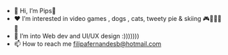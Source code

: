 - 👋 Hi, I’m Pips🐼
- ❤️ I’m interested in video games , dogs , cats, tweety pie & skiing  🎮🐶🐱🐥🎿
- 🌱 I’m into Web dev and UI/UX design :)))))))
- 📫 How to reach me filipafernandesb@hotmail.com

<!---
pipsies/pipsies is a ✨ special ✨ repository because its `README.md` (this file) appears on your GitHub profile.
You can click the Preview link to take a look at your changes.
--->

